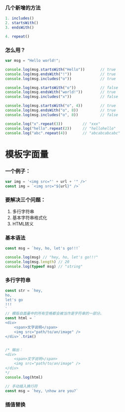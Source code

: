 ### 几个新增的方法

```javascript
1. includes()
2. startsWith()
3. endsWith()
```
```javascript
4. repeat()
```

### 怎么用？

```javascript
var msg = "Hello world!";

console.log(msg.startsWith("Hello"))       // true
console.log(msg.endsWith("!"))             // true
console.log(msg.includes("o"))             // true

console.log(msg.startsWith("o"))           // false
console.log(msg.endsWith("world!"))        // true
console.log(msg.includes("x"))             // false

console.log(msg.startsWith("o", 4))        // true
console.log(msg.endsWith("o", 8))          // true
console.log(msg.includes("o", 8))          // false
```
```javascript
console.log("x".repeat(3))         // "xxx"
console.log("hello".repeat(2))     // "hellohello"
console.log("abc".repeat(4))       // "abcabcabcabc"
```

# 模板字面量

### 一个例子：
```javascript
var img = '<img src="' + url + '" />'
const img = `<img src="${url}" />`
```

### 要解决三个问题：
1. 多行字符串
2. 基本字符串格式化
3. HTML转义

### 基本语法
```javascript
const msg = `hey, ho, let's go!!!`

console.log(msg) // "hey, ho, let's go!!!"
console.log(msg.length) // 20
console.log(typeof msg) // "string"
```

### 多行字符串
```javascript
const str = `hey,
ho,
let's go
!!!
`
// 模版自面量中的所有空格都会被当作是字符串的一部分。
const html = `
<div>
    <span>文字说明</span>
    <img src="path/to/an/image" />
</div>`.trim()


/* 输出：
<div>
    <span>文字说明</span>
    <img src="path/to/an/image" />
</div>
*/
console.log(html)

// 手动插入换行符
const msg = `hey, \nhow are you?`
```

### 插值替换

